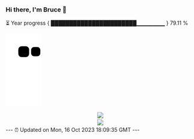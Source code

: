 ### Hi there, I'm Bruce 👋
⏳ Year progress { ███████████████████████▁▁▁▁▁▁▁ } 79.11 %

![](https://raw.githubusercontent.com/Swiftie13st/Swiftie13st/main/assets/github-contribution-grid-snake.svg)


<div align="center"> <img src="https://metrics.lecoq.io/Swiftie13st?template=classic&config.timezone=Asia%2FShanghai"> </div>

<div align="center"> <img src="https://github-readme-streak-stats.herokuapp.com/?user=Swiftie13st" /> </div>
---
⏰ Updated on Mon, 16 Oct 2023 18:09:35 GMT
---

